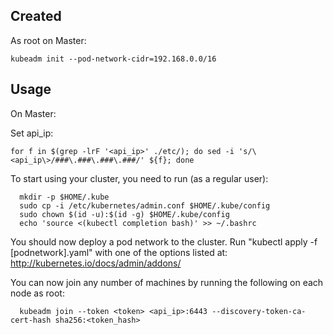 
## Created

As root on Master:
```
kubeadm init --pod-network-cidr=192.168.0.0/16
```

## Usage

On Master:

Set api_ip:
```
for f in $(grep -lrF '<api_ip>' ./etc/); do sed -i 's/\<api_ip\>/###\.###\.###\.###/' ${f}; done
```

To start using your cluster, you need to run (as a regular user):
```
  mkdir -p $HOME/.kube
  sudo cp -i /etc/kubernetes/admin.conf $HOME/.kube/config
  sudo chown $(id -u):$(id -g) $HOME/.kube/config
  echo 'source <(kubectl completion bash)' >> ~/.bashrc
```

You should now deploy a pod network to the cluster.
Run "kubectl apply -f [podnetwork].yaml" with one of the options listed at:
  http://kubernetes.io/docs/admin/addons/

You can now join any number of machines by running the following on each node
as root:
```
  kubeadm join --token <token> <api_ip>:6443 --discovery-token-ca-cert-hash sha256:<token_hash>
```
